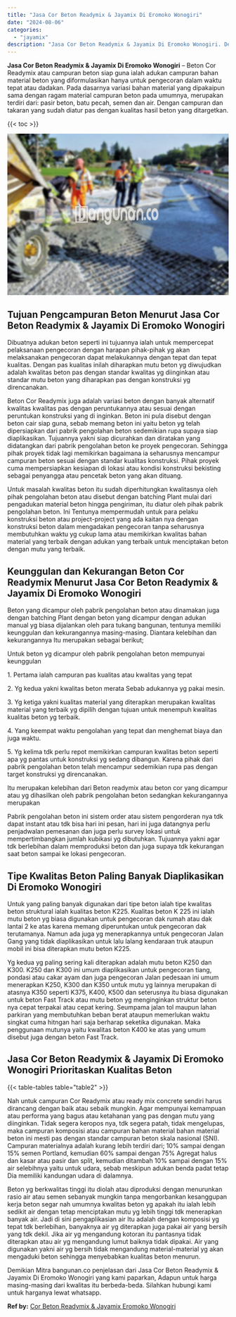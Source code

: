 ```yaml
---
title: "Jasa Cor Beton Readymix & Jayamix Di Eromoko Wonogiri"
date: "2024-08-06"
categories: 
  - "jayamix"
description: "Jasa Cor Beton Readymix & Jayamix Di Eromoko Wonogiri. Demikian Mitra bangunan.co penjelasan dari Jasa Cor Beton Readymix & Jayamix Di Eromoko Wonogiri yang..."
---
```


**Jasa Cor Beton Readymix & Jayamix Di Eromoko Wonogiri** – Beton Cor Readymix atau campuran beton siap guna ialah adukan campuran bahan material beton yang diformulasikan hanya untuk pengecoran dalam waktu tepat atau dadakan. Pada dasarnya variasi bahan material yang dipakaipun sama dengan ragam material campuran beton pada umumnya, merupakan terdiri dari: pasir beton, batu pecah, semen dan air. Dengan campuran dan takaran yang sudah diatur pas dengan kualitas hasil beton yang ditargetkan.

{{< toc >}}

![Jasa Cor Beton Readymix & Jayamix Di Eromoko Wonogiri](/images/jasa-cor-readymix-40.png)

## Tujuan Pengcampuran Beton Menurut Jasa Cor Beton Readymix & Jayamix Di Eromoko Wonogiri

Dibuatnya adukan beton seperti ini tujuannya ialah untuk mempercepat pelaksanaan pengecoran dengan harapan pihak-pihak yg akan melaksanakan pengecoran dapat melakukannya dengan tepat dan tepat kualitas. Dengan pas kualitas inilah diharapkan mutu beton yg diwujudkan adalah kwalitas beton pas dengan standar kwalitas yg diinginkan atau standar mutu beton yang diharapkan pas dengan konstruksi yg direncanakan.

Beton Cor Readymix juga adalah variasi beton dengan banyak alternatif kwalitas kwalitas pas dengan peruntukannya atau sesuai dengan peruntukan konstruksi yang di inginkan. Beton ini pula disebut dengan beton cair siap guna, sebab memang beton ini yaitu beton yg telah dipersiapkan dari pabrik pengolahan beton sedemikian rupa supaya siap diaplikasikan. Tujuannya yakni siap dicurahkan dan diratakan yang didatangkan dari pabrik pengolahan beton ke proyek pengecoran. Sehingga pihak proyek tidak lagi memikirkan bagaimana ia seharusnya mencampur campuran beton sesuai dengan standar kualitas konstruksi. Pihak proyek cuma mempersiapkan kesiapan di lokasi atau kondisi konstruksi bekisting sebagai penyangga atau pencetak beton yang akan dituang.

Untuk masalah kwalitas beton itu sudah diperhitungkan kwalitasnya oleh pihak pengolahan beton atau disebut dengan batching Plant mulai dari pengadukan material beton hingga pengiriman, itu diatur oleh pihak pabrik pengolahan beton. Ini Tentunya mempermudah untuk para pelaku konstruksi beton atau project-project yang ada kaitan nya dengan konstruksi beton dalam mengadakan pengecoran tanpa seharusnya membutuhkan waktu yg cukup lama atau memikirkan kwalitas bahan material yang terbaik dengan adukan yang terbaik untuk menciptakan beton dengan mutu yang terbaik.

## Keunggulan dan Kekurangan Beton Cor Readymix Menurut Jasa Cor Beton Readymix & Jayamix Di Eromoko Wonogiri

Beton yang dicampur oleh pabrik pengolahan beton atau dinamakan juga dengan batching Plant dengan beton yang dicampur dengan adukan manual yg biasa dijalankan oleh para tukang bangunan, tentunya memiliki keunggulan dan kekurangannya masing-masing. Diantara kelebihan dan kekurangannya Itu merupakan sebagai berikut;

Untuk beton yg dicampur oleh pabrik pengolahan beton mempunyai keunggulan

1\. Pertama ialah campuran pas kualitas atau kwalitas yang tepat

2\. Yg kedua yakni kwalitas beton merata Sebab adukannya yg pakai mesin.

3\. Yg ketiga yakni kualitas material yang diterapkan merupakan kwalitas material yang terbaik yg dipilih dengan tujuan untuk menempuh kwalitas kualitas beton yg terbaik.

4\. Yang keempat waktu pengolahan yang tepat dan menghemat biaya dan juga waktu.

5\. Yg kelima tdk perlu repot memikirkan campuran kwalitas beton seperti apa yg pantas untuk konstruksi yg sedang dibangun. Karena pihak dari pabrik pengolahan beton telah mencampur sedemikian rupa pas dengan target konstruksi yg direncanakan.

Itu merupakan kelebihan dari Beton readymix atau beton cor yang dicampur atau yg dihasilkan oleh pabrik pengolahan beton sedangkan kekurangannya merupakan

Pabrik pengolahan beton ini sistem order atau sistem pengorderan nya tdk dapat instant atau tdk bisa hari ini pesan, hari ini juga datangnya perlu penjadwalan pemesanan dan juga perlu survey lokasi untuk mempertimbangkan jumlah kubikasi yg dibutuhkan. Tujuannya yakni agar tdk berlebihan dalam memproduksi beton dan juga supaya tdk kekurangan saat beton sampai ke lokasi pengecoran.

## Tipe Kwalitas Beton Paling Banyak Diaplikasikan Di Eromoko Wonogiri

Untuk yang paling banyak digunakan dari tipe beton ialah tipe kwalitas beton struktural ialah kualitas beton K225. Kualitas beton K 225 ini ialah mutu beton yg biasa digunakan untuk pengecoran dak rumah atau dak lantai 2 ke atas karena memang diperuntukan untuk pengecoran dak terutamanya. Namun ada juga yg menerapkannya untuk pengecoran Jalan Gang yang tidak diaplikasikan untuk lalu lalang kendaraan truk ataupun mobil ini bisa diterapkan mutu beton K225.

Yg kedua yg paling sering kali diterapkan adalah mutu beton K250 dan K300. K250 dan K300 ini umum diaplikasikan untuk pengecoran tiang, pondasi atau cakar ayam dan juga pengecoran Jalan pedesaan ini umum menerapkan K250, K300 dan K350 untuk mutu yg lainnya merupakan di atasnya K350 seperti K375, K400, K500 dan seterusnya itu biasa digunakan untuk beton Fast Track atau mutu beton yg menginginkan struktur beton nya cepat terpakai atau cepat kering. Seumpama jalan tol maupun lahan parkiran yang membutuhkan beban berat ataupun memerlukan waktu singkat cuma hitngan hari saja berharap seketika digunakan. Maka penggunaan mutunya yaitu kwalitas beton K400 ke atas yang umum disebut juga dengan beton Fast Track.

## Jasa Cor Beton Readymix & Jayamix Di Eromoko Wonogiri Prioritaskan Kualitas Beton

{{< table-tables table="table2" >}}

Nah untuk campuran Cor Readymix atau ready mix concrete sendiri harus dirancang dengan baik atau sebaik mungkin. Agar mempunyai kemampuan atau performa yang bagus atau ketahanan yang pas dengan mutu yang diinginkan. Tidak segera keropos nya, tdk segera patah, tidak mengelupas, maka campuran komposisi atau campuran bahan material bahan material beton ini mesti pas dengan standar campuran beton skala nasional (SNI). Campuran materialnya adalah kurang lebih terdiri dari; 10% sampai dengan 15% semen Portland, kemudian 60% sampai dengan 75% Agregat halus dan kasar atau pasir dan split, kemudian ditambah 10% sampai dengan 15% air selebihnya yaitu untuk udara, sebab meskipun adukan benda padat tetap Dia memiliki kandungan udara di dalamnya.

Beton yg berkwalitas tinggi itu diolah atau diproduksi dengan menurunkan rasio air atau semen sebanyak mungkin tanpa mengorbankan kesanggupan kerja beton segar nah umumnya kwalitas beton yg apakah itu ialah lebih sedikit air dengan tetap menciptakan mutu yg lebih tinggi tdk menerapkan banyak air. Jadi di sini pengaplikasian air Itu adalah dengan komposisi yg tepat tdk berlebihan, banyaknya air yg diterapkan juga pakai air yang bersih yang tdk dekil. Jika air yg mengandung kotoran itu pantasnya tidak diterapkan atau air yg mengandung lumut baiknya tidak dipakai. Air yang digunakan yakni air yg bersih tidak mengandung material-material yg akan mengaduki beton sehingga menyebabkan kualitas beton menurun.

Demikian Mitra bangunan.co penjelasan dari Jasa Cor Beton Readymix & Jayamix Di Eromoko Wonogiri yang kami paparkan, Adapun untuk harga masing-masing dari kwalitas itu berbeda-beda. Silahkan hubungi kami untuk harganya lewat whatsapp.

**Ref by:** [Cor Beton Readymix & Jayamix Eromoko Wonogiri](https://id.wikipedia.org/wiki/Cor)
